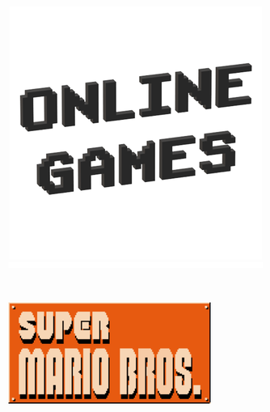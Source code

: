 <p align="center">
  <img src="Images/Icon/Online Games.png" />
  <img src="Images/Materiel/Ligne.png" width="800" height="11" </p>
  <br></br>
  <br></br>
  
[<img align="center" alt="Super Mario Bros." height="200px" width="400px" src="Images/Icon/Super Mario Bros..png" />](https://supermario-game.com/mario-game/mobilemario.html)
